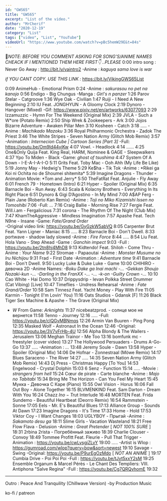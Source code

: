 ```yaml
---
id: "GWS65"
title: "GWS65"
excerpt: "List of the video."
author: "MrCherif"
date: "2020-12-19"
category: "List"
tags: ["video", "List", "YouTube"]
videoUrl: "https://www.youtube.com/watch?v=pBc5hemW29E&t=84s"
---
```

📌*NOTE*:
*BEFORE YOU COMMENT ASKING FOR SONG'S/ANIME NAMES CHEACK IF I MENTIONED THEM HERE FIRST👇 ..PLEASE*
0:00 intro song : Never Go Away :
http://bit.ly/vaintro2
-Anime : *kaguya sama love is war*

*if YOU CANT COPY. USE THIS LINK :*
https://bit.ly/VikingGWS65List

0:09 AnimeHub - Emotional Prism
0:24 
-Anime : *sakurasou no pet na kanojo*
0:56 Endigo - Big Chungus
-Manga : *Girl's n panzer*
1:26 Parov Stelar - Catgroove
1:36 Wye Oak - Civilian
1:47 Ruiji - I Need A New Beginning
2:10 IU Feat. JONGHYUN - A Gloomy Clock
2:19 Dynoro - Hangover (Mixed)
-Gif: https://www.pixiv.net/en/artworks/63077093
2:29 Izzamuzzic - Hymn For The Weekend (Original Mix)
2:39 JVLA - Such a W*ore (Potato Remix)
2:50 Ship Wrek & Zookeepers - Ark
3:00 Jojos Bizarre Adventure - Awaken Pillar Men
3:10 Kosheen - Catch
3:18 .....
-Anime : *Machikado Mazoku*
3:36 Royal Philharmonic Orchestra - Zadok The Priest
3:46 The White Stripes - Seven Nation Army (Glitch Mob Remix)
3:57
-Animation : *Internecion Cube | Cartoon Series [Part 3]*
-Full: https://youtu.be/Om9Id44vjKw
4:07 Vowl. - Headlock
4:14 ......
4:25 One&Only Quija Feat. King Real, HARM, Nominee & GAGE - Sleepwalkers
4:37 Ypo To Miden - Black
-Game: *ghost of tsushima*
4:47 System Of A Down - I-E-A-I-A-I-O
5:11 Grits Feat. Toby Mac - Ooh Ahh (My Life Be Like)
5:19 Jonny May - Hedwig's Theme
5:29 Ke$ha - Tik Tok
-Anime : *Rikei ga Koi ni Ochita no de Shoumei shitemita*
5:39 Imagine Dragons - Thunder
-Animation Movie: *Tom and Jerry*
5:50 TheFatRat Feat. Anjulie - Fly Away
6:01 French 79 - Hometown (Intro)
6:21 Hyper - Spoiler (Original Mix)
6:35 Barnacle Boi - Run Away.
6:43 Scala & Kolacny Brothers - Everything In Its Right Place
6:51 Dynoro & Gigi D’Agostino - In My Mind
7:00 A$AP Ferg - Plain Jane (Roberto Kan Remix)
-Anime : *Toji no Miko Kizamishi Issen no Tomoshibi*
7:06
-Full: *...*
7:16 Craig Ballie - Morning Rise
7:27 Fergie Feat. Will.i.am - Fergalicious
7:31 corona - The Rhythm Of The Night (Club Mix)
7:47 KhamTheAggressive - Mindless Imagination
7:57 Apashe Feat. Tech N9ne - Insane
-Game: *Fate/Grand Order*  
-Original video link: https://youtu.be/GyGzkW5abVQ
8:05 Carpenter Brut Feat. Yann Ligner - Maniac
8:15 .....
8:23 Barnacle Boi - Don't Dwell.
8:33 portwave - shadow lady slowed
-Anime : *Fire Force*
8:44 .....
8:54 Liu Feat. Hola Vano - Step Ahead
-Game : *Ganchin impect*
9:03
-Full : https://youtu.be/2tn8hj4MhD8
9:13 Kidtendo! Feat. Shiloh - Come Thru
-Anime : *Your Name*
9:22 Stromae - Papaoutai
-Anime : *Monster Musume no Iru Nichijou*
9:31 Frad - First Date
-Animation : *Adventure time*
9:41 Barnacle Boi - Don't Dwell.
9:50 Lucky Luke & Duke Luke - Game
10:00 CHIHIRO - девочка 2D
-Anime Names: *-Boku Dake ga Inai machi 
-...
-Gekkan Shoujo Nozaki-kun 
-...
-Darling in the FranXX 
-...
-...
-k-on
-Guilty Crown 
-...*
10:10 Cao White - Hai Domo
10:37 Drippysdrip - Ievan Polkka Street Drummer (Cat Vibing) [Live]
10:47 Timeflies - Undress Rehearsal
-Anime : *Fate Grand/Order*
10:58 Sam Tinnesz Feat. Yacht Money - Play With Fire
11:05 Karmin - Tonight (I'm Lovin' You)
11:16 Oats Studios - Gdansk
[F]
11:26 Black Tiger Sex Machine & Apashe - The Grave (Original Mix)
- *W* From Game: *Arknights*
11:37 nicebeatzprod. - солнце мое не вернется
11:58 Tenno - Journey
12:16 .....
-Full: https://youtu.be/clQGvMBNmqs
12:26 Armin Van Buuren - Ping Pong
12:35 Masked Wolf - Astronaut In the Ocean
12:46
-Original: https://youtu.be/3V7vFrHb-4U
12:56 Alpha Blondy & The Wailers - Jerusalem
13:06 Meghan Trainor - Me Too
13:16 bomfunk mc - freestyler (cover video)
13:27 The Hollywood Persuaders - Drums A-Go-Go
13:37 .....
-Animation : *...*
13:48 Jeremy Soule - Dawn
13:58 Hyper - Spoiler (Original Mix)
14:06 De Hofnar - Zonnestraal (Möwe Remix)
14:17 Blues Saraceno - The River
14:27 .....
14:35 Seven Nation Army (Glitch Mob Remix)
14:43 Dj Press - Christmas Happy
[To You]
14:53 Engelwood - Crystal Dolphin
15:03 6 Senz - Function
15:14 .....
-Movie : *strangers from hell*
15:24 Cœur de pirate - Carte blanche
-Anime : *Majo no Tabitabi*
15:34 Bring Me The Horizon - Can You Feel My Heart
15:45 Мукка - Девочка С Каре (Piano)
15:55 Owl Vision - Horus
16:06 Fall Out Boy - Alone Together
16:15 BLVMENKIND Feat. Sam Darton - Dream With You
16:24 Chazz $Ino - Tru$t Interlude
16:48 MORTEN Feat. Frida Sundemo - Beautiful Heartbeat (Deorro Remix)
16:54 Rammstein - Sonne
17:05 Eels - Mr. E's Beautiful Blues
17:13 Alliance Group - Sounds At Dawn
17:23 Imagine Dragons - It's Time
17:33 Home - Hold
17:53 Viktor Coy - I Want Changes
18:03 UGLYBOY - Прыгай
-Anime : *Sakamoto desu ga*
18:11 Slime Girls - Vacation Wasteland
18:21 Free Flow Flava - Delusion
-Anime : *Great Pretender*
[ *NOT 100% SURE* ]
18:31 2rbina 2rista - Погребённый заживо
18:39 Charlie Clouser - Convoy
18:49 Tommee Profitt Feat. Fleurie - Pull That Trigger
-Animation : https://youtu.be/cwLysgjZLvY
19:00 .....
-Artist is Wlop : https://gumroad.com/wlop?query=bow&sort=newest
19:10 Savage - Swing
-Original: https://youtu.be/P9urEgOzMdo
[ *NOT AN ANIME* ]
19:17 Cumbia Drive - Poi Poi Poi
-Full : https://youtu.be/tJvt5xxY2sM
19:25 Ensemble Organum & Marcel Pérès - Le Chant Des Templiers: VIII. Antiphona "Salve Regina"
-Full : https://youtu.be/Cg7QRQvhomE
19:32 
----
Outro : Peace And Tranquility (Chillwave Version) -by Production Music

ko-fi / patreon 
